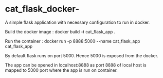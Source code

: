 # cat_flask_docker-
A simple flask application with necessary configuration to run in docker.

Build the docker image :
    docker build -t cat_flask_app .
   
Run the container :
    docker run -p 8888:5000 --name cat_flask_app cat_flask_app
 
By default flask runs on port 5000. Hence 5000 is exposed from the docker. 

The app can be opened in localhost:8888 as port 8888 of local host is mapped to 5000 port where the app is run on container.
